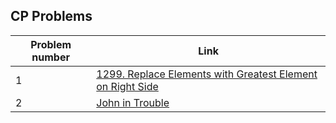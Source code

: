 
## CP Problems
|  Problem number|Link  |
|--|--|
|1  | [1299. Replace Elements with Greatest Element on Right Side](https://leetcode.com/problems/jewels-and-stones/) |
|2  | [John in Trouble](https://www.hackerearth.com/problem/algorithm/john-in-trouble-d2d10afc/) |

